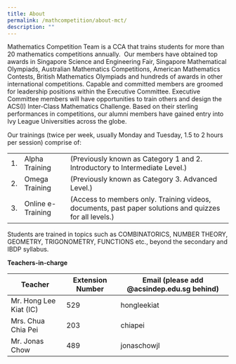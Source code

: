```yaml
---
title: About
permalink: /mathcompetition/about-mct/
description: ""
---
```

Mathematics Competition Team is a CCA that trains students for more than 20 mathematics competitions annually.  Our members have obtained top awards in Singapore Science and Engineering Fair, Singapore Mathematical Olympiads, Australian Mathematics Competitions, American Mathematics Contests, British Mathematics Olympiads and hundreds of awards in other international competitions. Capable and committed members are groomed for leadership positions within the Executive Committee. Executive Committee members will have opportunities to train others and design the ACS(I) Inter-Class Mathematics Challenge. Based on their sterling performances in competitions, our alumni members have gained entry into Ivy League Universities across the globe.

Our trainings (twice per week, usually Monday and Tuesday, 1.5 to 2 hours per session) comprise of:

|    |                   |         |
|----|--------------|-------------|
| 1. | Alpha Training    | (Previously known as Category 1 and 2. Introductory to Intermediate Level.)                            |
| 2. | Omega Training    | (Previously known as Category 3. Advanced Level.)                                                      |
| 3. | Online e-Training | (Access to members only. Training videos, documents, past paper solutions and quizzes for all levels.) |

Students are trained in topics such as COMBINATORICS, NUMBER THEORY, GEOMETRY, TRIGONOMETRY, FUNCTIONS etc., beyond the secondary and IBDP syllabus.

**Teachers-in-charge**

| Teacher                | Extension Number | Email (please add @acsindep.edu.sg behind) |
|----------|------------------|-----------------------|
| Mr. Hong Lee Kiat (IC) | 529              | hongleekiat                                |
| Mrs. Chua Chia Pei     | 203              | chiapei                                    |
| Mr. Jonas Chow         | 489              | jonaschowjl                                |